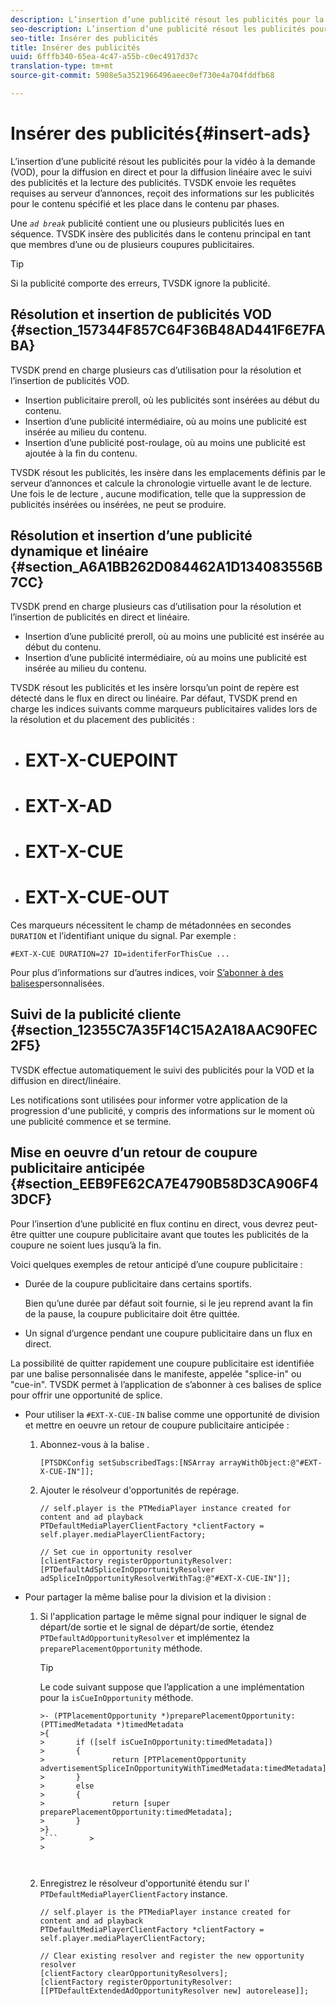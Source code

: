 ```yaml
---
description: L’insertion d’une publicité résout les publicités pour la vidéo à la demande (VOD), pour la diffusion en direct et pour la diffusion linéaire avec le suivi des publicités et la lecture des publicités. TVSDK envoie les requêtes requises au serveur d’annonces, reçoit des informations sur les publicités pour le contenu spécifié et les place dans le contenu par phases.
seo-description: L’insertion d’une publicité résout les publicités pour la vidéo à la demande (VOD), pour la diffusion en direct et pour la diffusion linéaire avec le suivi des publicités et la lecture des publicités. TVSDK envoie les requêtes requises au serveur d’annonces, reçoit des informations sur les publicités pour le contenu spécifié et les place dans le contenu par phases.
seo-title: Insérer des publicités
title: Insérer des publicités
uuid: 6fffb340-65ea-4c47-a55b-c0ec4917d37c
translation-type: tm+mt
source-git-commit: 5908e5a3521966496aeec0ef730e4a704fddfb68

---
```



# Insérer des publicités{#insert-ads}

L’insertion d’une publicité résout les publicités pour la vidéo à la demande (VOD), pour la diffusion en direct et pour la diffusion linéaire avec le suivi des publicités et la lecture des publicités. TVSDK envoie les requêtes requises au serveur d’annonces, reçoit des informations sur les publicités pour le contenu spécifié et les place dans le contenu par phases.

Une *`ad break`* publicité contient une ou plusieurs publicités lues en séquence. TVSDK insère des publicités dans le contenu principal en tant que membres d’une ou de plusieurs coupures publicitaires.

>[!TIP]
>
>Si la publicité comporte des erreurs, TVSDK ignore la publicité.

## Résolution et insertion de publicités VOD {#section_157344F857C64F36B48AD441F6E7FABA}

TVSDK prend en charge plusieurs cas d’utilisation pour la résolution et l’insertion de publicités VOD.

* Insertion publicitaire preroll, où les publicités sont insérées au début du contenu.
* Insertion d’une publicité intermédiaire, où au moins une publicité est insérée au milieu du contenu.
* Insertion d’une publicité post-roulage, où au moins une publicité est ajoutée à la fin du contenu.

TVSDK résout les publicités, les insère dans les emplacements définis par le serveur d’annonces et calcule la chronologie virtuelle avant le  de lecture. Une fois le de lecture , aucune modification, telle que la suppression de publicités insérées ou insérées, ne peut se produire.

## Résolution et insertion d’une publicité dynamique et linéaire {#section_A6A1BB262D084462A1D134083556B7CC}

TVSDK prend en charge plusieurs cas d’utilisation pour la résolution et l’insertion de publicités en direct et linéaire.

* Insertion d’une publicité preroll, où au moins une publicité est insérée au début du contenu.
* Insertion d’une publicité intermédiaire, où au moins une publicité est insérée au milieu du contenu.

TVSDK résout les publicités et les insère lorsqu’un point de repère est détecté dans le flux en direct ou linéaire. Par défaut, TVSDK prend en charge les indices suivants comme marqueurs publicitaires valides lors de la résolution et du placement des publicités :

* # EXT-X-CUEPOINT
* # EXT-X-AD
* # EXT-X-CUE
* # EXT-X-CUE-OUT

Ces marqueurs nécessitent le champ de métadonnées en secondes `DURATION` et l’identifiant unique du signal. Par exemple :

```
#EXT-X-CUE DURATION=27 ID=identiferForThisCue ... 
```

Pour plus d’informations sur d’autres indices, voir [S’abonner à des balises](../ad-insertion/c-psdk-ios-1.4-custom-tags-configure/t-psdk-ios-1.4-custom-tags-subscribe.md)personnalisées.

## Suivi de la publicité cliente {#section_12355C7A35F14C15A2A18AAC90FEC2F5}

TVSDK effectue automatiquement le suivi des publicités pour la VOD et la diffusion en direct/linéaire.

Les notifications sont utilisées pour informer votre application de la progression d&#39;une publicité, y compris des informations sur le moment où une publicité commence et se termine.

## Mise en oeuvre d’un retour de coupure publicitaire anticipée {#section_EEB9FE62CA7E4790B58D3CA906F43DCF}

Pour l’insertion d’une publicité en flux continu en direct, vous devrez peut-être quitter une coupure publicitaire avant que toutes les publicités de la coupure ne soient lues jusqu’à la fin.

Voici quelques exemples de retour anticipé d’une coupure publicitaire :

* Durée de la coupure publicitaire dans certains sportifs.

   Bien qu’une durée par défaut soit fournie, si le jeu reprend avant la fin de la pause, la coupure publicitaire doit être quittée.
* Un signal d’urgence pendant une coupure publicitaire dans un flux en direct.

La possibilité de quitter rapidement une coupure publicitaire est identifiée par une balise personnalisée dans le manifeste, appelée &quot;splice-in&quot; ou &quot;cue-in&quot;. TVSDK permet à l’application de s’abonner à ces balises de splice pour offrir une opportunité de splice.

* Pour utiliser la `#EXT-X-CUE-IN` balise comme une opportunité de division et mettre en oeuvre un retour de coupure publicitaire anticipée :

   1. Abonnez-vous à la balise .

      ```
      [PTSDKConfig setSubscribedTags:[NSArray arrayWithObject:@"#EXT-X-CUE-IN"]];
      ```

   1. Ajouter le résolveur d&#39;opportunités de repérage.

      ```
      // self.player is the PTMediaPlayer instance created for content and ad playback 
      PTDefaultMediaPlayerClientFactory *clientFactory = self.player.mediaPlayerClientFactory; 
      
      // Set cue in opportunity resolver 
      [clientFactory registerOpportunityResolver:[PTDefaultAdSpliceInOpportunityResolver adSpliceInOpportunityResolverWithTag:@"#EXT-X-CUE-IN"]];
      ```

* Pour partager la même balise pour la division et la division :

   1. Si l&#39;application partage le même signal pour indiquer le signal de départ/de sortie et le signal de départ/de sortie, étendez `PTDefaultAdOpportunityResolver` et implémentez la `preparePlacementOpportunity` méthode.

      >[!TIP]
      >
      >Le code suivant suppose que l’application a une implémentation pour la `isCueInOpportunity` méthode.
      >
      >
      >
      >
      >
      ```>
      >- (PTPlacementOpportunity *)preparePlacementOpportunity:(PTTimedMetadata *)timedMetadata 
      >{ 
      >       if ([self isCueInOpportunity:timedMetadata]) 
      >       { 
      >               return [PTPlacementOpportunity advertisementSpliceInOpportunityWithTimedMetadata:timedMetadata]; 
      >       } 
      >       else 
      >       { 
      >               return [super preparePlacementOpportunity:timedMetadata]; 
      >       } 
      >}
      >```       >
      >



   1. Enregistrez le résolveur d&#39;opportunité étendu sur l&#39; `PTDefaultMediaPlayerClientFactory` instance.

      ```
      // self.player is the PTMediaPlayer instance created for content and ad playback 
      PTDefaultMediaPlayerClientFactory *clientFactory = self.player.mediaPlayerClientFactory; 
      
      // Clear existing resolver and register the new opportunity resolver 
      [clientFactory clearOpportunityResolvers]; 
      [clientFactory registerOpportunityResolver:[[PTDefaultExtendedAdOpportunityResolver new] autorelease]];
      ```

